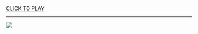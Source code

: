 
<a href="https://premium76.site?title=how_to_beat_the_lodge_in_cool_math_games&ref=12M">CLICK TO PLAY</a></h3>
<hr>

<a href="https://premium76.site?title=how_to_beat_the_lodge_in_cool_math_games&ref=12M"><img src="https://clearcache.store/games.png"></a>


